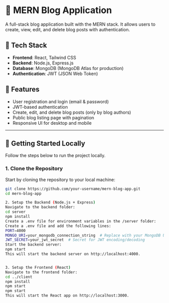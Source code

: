 # 📝 MERN Blog Application

A full-stack blog application built with the MERN stack. It allows users to create, view, edit, and delete blog posts with authentication.



## 🚀 Tech Stack

- **Frontend**: React, Tailwind CSS 
- **Backend**: Node.js, Express.js
- **Database**: MongoDB (MongoDB Atlas for production)
- **Authentication**: JWT (JSON Web Token)


## 🔐 Features

- User registration and login (email & password)
- JWT-based authentication
- Create, edit, and delete blog posts (only by blog authors)
- Public blog listing page with pagination
- Responsive UI for desktop and mobile

---

## 🧪 Getting Started Locally

Follow the steps below to run the project locally.

### 1. Clone the Repository

Start by cloning the repository to your local machine:

```bash
git clone https://github.com/your-username/mern-blog-app.git
cd mern-blog-app

2. Setup the Backend (Node.js + Express)
Navigate to the backend folder:
cd server
npm install
Create a .env file for environment variables in the /server folder:
Create a .env file and add the following lines:
PORT=4000
MONGO_URI=your_mongodb_connection_string  # Replace with your MongoDB URI
JWT_SECRET=your_jwt_secret  # Secret for JWT encoding/decoding
Start the backend server:
npm start
This will start the backend server on http://localhost:4000.


3. Setup the Frontend (React)
Navigate to the frontend folder:
cd ../client
npm install
npm start
npm start
This will start the React app on http://localhost:3000.